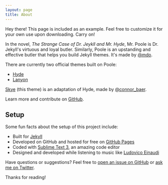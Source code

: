 ```yaml
---
layout: page
title: About
---
```


<p class="message">
  Hey there! This page is included as an example. Feel free to customize it for your own use upon downloading. Carry on!
</p>

In the novel, *The Strange Case of Dr. Jeykll and Mr. Hyde*, Mr. Poole is Dr. Jekyll's virtuous and loyal butler. Similarly, Poole is an upstanding and effective butler that helps you build Jekyll themes. It's made by [@mdo](https://twitter.com/mdo).

There are currently two official themes built on Poole:

* [Hyde](http://hyde.getpoole.com)
* [Lanyon](http://lanyon.getpoole.com)

[Skye](http://skye.connorbaer.io) (this theme) is an adaptation of Hyde, made by [@connor_baer](https://twitter.com/connor_baer).

Learn more and contribute on [GitHub](https://github.com/connor-baer/skye).

## Setup

Some fun facts about the setup of this project include:

* Built for [Jekyll](http://jekyllrb.com)
* Developed on GitHub and hosted for free on [GitHub Pages](https://pages.github.com)
* Coded with [Sublime Text 3](http://sublimetext.com), an amazing code editor
* Designed and developed while listening to music like [Ludovico Einaudi](https://open.spotify.com/track/6sVuwzZ4MPsviUE8wfw2n1)

Have questions or suggestions? Feel free to [open an issue on GitHub](https://github.com/connor-baer/skye/issues/new) or [ask me on Twitter](https://twitter.com/connor_baer).

Thanks for reading!